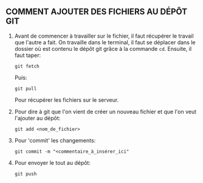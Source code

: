 ## COMMENT AJOUTER DES FICHIERS AU DÉPÔT GIT

1. Avant de commencer à travailler sur le fichier, il faut récupérer le travail que l'autre a fait. On travaille dans le terminal, il faut se déplacer dans le dossier où est contenu le dépôt git grâce à la commande ```cd```. Ensuite, il faut taper:
	
	```git fetch```
	
	Puis:
	
	```git pull```
	
	Pour récupérer les fichiers sur le serveur.
	
2. Pour dire à git que l'on vient de créer un nouveau fichier et que l'on veut l'ajouter au dépôt:
	
	```git add <nom_de_fichier>```
	
3. Pour 'commit' les changements:
	
	```git commit -m "<commentaire_à_insérer_ici"```
	
4. Pour envoyer le tout au dépôt:
	
	```git push```
